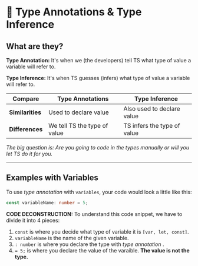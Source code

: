 # 📼  Type Annotations & Type Inference
## What are they?

__Type Annotation:__ It's when we (the developers) tell TS what type of value a variable will refer to.

__Type Inference:__ It's when TS guesses (infers) what type of value a variable will refer to.

| Compare          | Type Annotations             | Type Inference              |
| ---------------- | ---------------------------- | --------------------------- |
| __Similarities__ | Used to declare value        | Also used to declare value  |
| __Differences__  | We tell TS the type of value | TS infers the type of value |
  
_The big question is: Are you going to code in the types manually or will you let TS do it for you._

---

## Examples with Variables

To use _type annotation_ with `variables`, your code would look a little like this:
```ts
const variableName: number = 5;
```
__CODE DECONSTRUCTION:__ To understand this code snippet, we have to divide it into 4 pieces:  
1. `const` is where you decide what type of variable it is `[var, let, const]`.
2. `variableName` is the name of the given variable.
3. `: number` is where you declare the type with _type annotation_ .
4. `= 5;` is where you declare the value of the varaible. __The value is not the type.__

